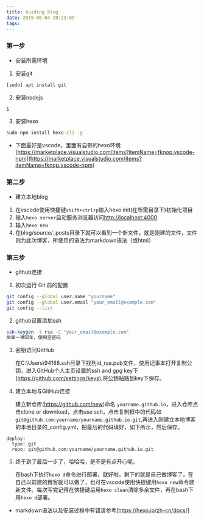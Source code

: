 ```yaml
---
title: buiding blog
date: 2019-06-04 20:23:09
tags:
---
```


### 第一步

- 安装所需环境
1. 安装git
```cmd
[sudo] apt install git
```
2. 安装nodejs
```cmd
$
```
3. 安装hexo
```cmd
sudo npm install hexo-cli -g
```
- 下面最好是vscode，里面有自带的hexo环境[https://marketplace.visualstudio.com/items?itemName=fknop.vscode-npm](https://marketplace.visualstudio.com/items?itemName=fknop.vscode-npm)

### 第二步

- 建立本地blog
1. 在vscode使用快捷键`shift+ctrl+p`输入hexo init(在所需目录下)初始化项目
2. 输入`hexo server`启动服务浏览器访问[http://localhost:4000](http://localhost:4000)
3. 输入`hexo new`
4. 在blog/source/_posts目录下就可以看到一个新文件，就是刚建的文件，文件则为此次博客，所使用的语法为markdown语法（或html）

### 第三步
- github连接
1. 初次运行 Git 前的配置
```bash
git config --global user.name "yourname"
git config --global user.email "your_email@example.com"
git config --list
```
2. github设置添加ssh
```bash
ssh-keygen -t rsa -C "your_email@example.com"
后面一律回车，使用空密码
```
3. 密钥访问GitHub

    在C:\Users\94188\.ssh目录下找到id_rsa.pub文件，使用记事本打开复制公钥，进入GitHub个人主页设置的ssh and gpg key下(https://github.com/settings/keys),将公钥粘贴到key下保存。

4. 建立本地与GitHub连接

    建立新仓库(https://github.com/new)命名
`yourname.github.io`，进入仓库点击clone or download，点击use ssh，点击复制框中的代码如`git@github.com:yourname/yourname.github.io.git`,再进入刚建立本地博客的本地目录的_config.yml，把最后的代码填好，如下所示，然后保存。
```code
deploy:
  type: git
  repo: git@github.com:yourname/yourname.github.io.git
```

5. 终于到了最后一步了，哈哈哈，是不是有点开心呢。

    在bash下执行`hexo d`命令进行部署，就好啦。剩下的就是自己做博客了，在自己以前建的博客就可以做了，也可在vscode使用快捷键用`hexo new`命令建新文件。每次写完记得在快捷键后用`hexo clean`清除多余文件，再在bash下用`hexo d`部署。

- markdown语法以及安装过程中有错请参考[https://hexo.io/zh-cn/docs/]
